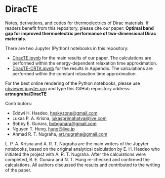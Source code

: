 # DiracTE
Notes, derivations, and codes for thermoelectrics of Dirac materials. If readers benefit from this repository, please cite our paper: <strong>Optimal band gap for improved thermoelectric performance of two-dimensional Dirac materials</strong>.

There are two Jupyter (Python) notebooks in this repository:
- <a href="https://nbviewer.jupyter.org/github/artnugraha/DiracTE/blob/master/DiracTE.ipynb">DiracTE.ipynb</a> for the main results of our paper. The calculations are performed within the energy-dependent relaxation time approximation.
- <a href="https://nbviewer.jupyter.org/github/artnugraha/DiracTE/blob/master/DiracTE-CRTA.ipynb">DiracTE-CRTA.ipynb</a> for the results in Appendix. The calculations are performed within the constant relaxation time approximation.

For the best online rendering of the Python notebooks, please use <a href="https://nbviewer.jupyter.org/">nbviewer.jupyter.org</a> and type this GitHub repository address: <strong>artnugraha/DiracTE</strong>

Contributors:
- Eddwi H. Hasdeo, <a href="mailto:heskyzone@gmail.com">heskyzone@gmail.com</a>
- Lukas P. A. Krisna, <a href="mailto:lukasprimahatva@live.com">lukasprimahatva@live.com</a>
- Bobby E. Gunara, <a href="mailto:bobgunara@gmail.com">bobgunara@gmail.com</a>
- Nguyen T. Hung, <a href="mailto:hung@live.jp">hung@live.jp</a>
- Ahmad R. T. Nugraha, <a href="mailto:art.nugraha@gmail.com">art.nugraha@gmail.com</a>

L. P. A. Krisna and A. R. T. Nugraha are the main writers of the Jupyter notebooks, based on the original analytical calculation by E. H. Hasdeo who initiated the project with A. R. T. Nugraha. After the calculations were completed, B. E. Gunara and N. T. Hung re-checked and confirmed the calculations.  All authors discussed the results and contributed to the writing of the paper.
